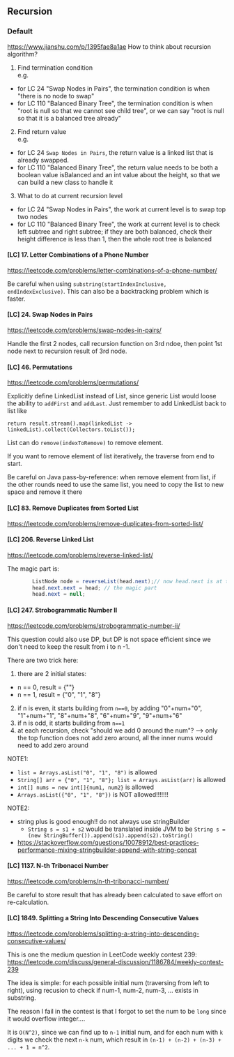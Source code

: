 ## Recursion
### Default
https://www.jianshu.com/p/1395fae8a1ae
How to think about recursion algorithm?

1) Find termination condition  
e.g.  
 - for LC 24 "Swap Nodes in Pairs", the termination condition is when "there is no node to swap"
 - for LC 110 "Balanced Binary Tree", the termination condition is when "root is null so that we cannot see child tree", or we can say "root is null so that it is a balanced tree already"

2) Find return value  
e.g.  
- for LC 24 `Swap Nodes in Pairs`, the return value is a linked list that is already swapped.
- for LC 110 "Balanced Binary Tree", the return value needs to be both a boolean value isBalanced and an int value about the height, so that we can build a new class to handle it

3) What to do at current recursion level  
- for LC 24 "Swap Nodes in Pairs", the work at current level is to swap top two nodes
- for LC 110 "Balanced Binary Tree", the work at current level is to check left subtree and right subtree; if they are both balanced, check their height difference is less than 1, then the whole root tree is balanced


#### [LC] 17. Letter Combinations of a Phone Number
https://leetcode.com/problems/letter-combinations-of-a-phone-number/

Be careful when using `substring(startIndexInclusive, endIndexExclusive)`.
This can also be a backtracking problem which is faster.

#### [LC] 24. Swap Nodes in Pairs
https://leetcode.com/problems/swap-nodes-in-pairs/

Handle the first 2 nodes, call recursion function on 3rd ndoe, then point 1st node next to recursion result of 3rd node.  


#### [LC] 46. Permutations
https://leetcode.com/problems/permutations/

Explicitly define LinkedList instead of List, since generic List would loose the ability to `addFirst` and `addLast`. Just remember to add LinkedList back to list like
```
return result.stream().map(linkedList -> linkedList).collect(Collectors.toList());
```

List can do `remove(indexToRemove)` to remove element.

If you want to remove element of list iteratively, the traverse from end to start.

Be careful on Java pass-by-reference: when remove element from list, if the other rounds need to use the same list, you need to copy the list to new space and remove it there

#### [LC] 83. Remove Duplicates from Sorted List
https://leetcode.com/problems/remove-duplicates-from-sorted-list/



#### [LC] 206. Reverse Linked List
https://leetcode.com/problems/reverse-linked-list/

The magic part is:
```java
        ListNode node = reverseList(head.next);// now head.next is at the end
        head.next.next = head; // the magic part
        head.next = null;
```

#### [LC] 247. Strobogrammatic Number II
https://leetcode.com/problems/strobogrammatic-number-ii/

This question could also use DP, but DP is not space efficient since we don't need to keep the result from i to n -1.

There are two trick here: 
1. there are 2 initial states:
  - n == 0, result = {""}
  - n == 1, result = {"0", "1", "8"}
2. if n is even, it starts building from `n==0`, by adding "0"+num+"0", "1"+num+"1", "8"+num+"8", "6"+num+"9", "9"+num+"6"
3. if n is odd, it starts building from `n==1`
4. at each recursion, check "should we add 0 around the num"? --> only the top function does not add zero around, all the inner nums would need to add zero around

NOTE1:  
- `list = Arrays.asList("0", "1", "8")` is allowed
- `String[] arr = {"0", "1", "8"}; list = Arrays.asList(arr)` is allowed
- `int[] nums = new int[]{num1, num2}` is allowed
- `Arrays.asList({"0", "1", "8"})` is NOT allowed!!!!!!!

NOTE2:
- string plus is good enough!! do not always use stringBuilder
  - `String s = s1 + s2` would be translated inside JVM to be `String s = (new StringBuffer()).append(s1).append(s2).toString()`
- https://stackoverflow.com/questions/10078912/best-practices-performance-mixing-stringbuilder-append-with-string-concat


#### [LC] 1137. N-th Tribonacci Number
https://leetcode.com/problems/n-th-tribonacci-number/

Be careful to store result that has already been calculated to save effort on re-calculation.


#### [LC] 1849. Splitting a String Into Descending Consecutive Values
https://leetcode.com/problems/splitting-a-string-into-descending-consecutive-values/

This is one the medium question in LeetCode weekly contest 239: https://leetcode.com/discuss/general-discussion/1186784/weekly-contest-239

The idea is simple: for each possible initial num (traversing from left to right), using recusion to check if num-1, num-2, num-3, ... exists in substring.  

The reason I fail in the contest is that I forgot to set the num to be `long` since it would overflow integer....

It is `O(N^2)`, since we can find up to `n-1` initial num, and for each num with `k` digits we check the next `n-k` num, which result in `(n-1) + (n-2) + (n-3) + ... + 1 = n^2`.

